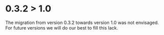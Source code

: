 # 0.3.2 > 1.0 #

The migration from version 0.3.2 towards version 1.0 was not envisaged. For future versions we will do our best to fill this lack.